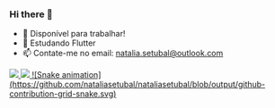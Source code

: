 ### Hi there 👋

- 🔭 Disponível para trabalhar!
- 🌱 Estudando Flutter
- 📫 Contate-me no email: natalia.setubal@outlook.com

<div>
  <a href="https://github.com/nataliasetubal">
  <img height="180em" src="https://github-readme-stats.vercel.app/api?username=nataliasetubal&show_icons=true&theme=dracula&include_all_commits=true&count_private=true"/>
  <img height="180em" src="https://github-readme-stats.vercel.app/api/top-langs/?username=nataliasetubal&layout=compact&langs_count=7&theme=dracula"/>
  ![Snake animation](https://github.com/nataliasetubal/nataliasetubal/blob/output/github-contribution-grid-snake.svg) 
 </div>
